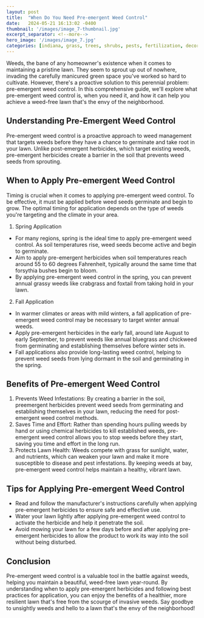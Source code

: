 ```yaml
---
layout: post
title:  "When Do You Need Pre-emergent Weed Control"
date:   2024-05-21 16:13:02 -0400
thumbnail: '/images/image_7-thumbnail.jpg'
excerpt_separator: <!--more-->
hero_image: '/images/image_7.jpg'
categories: [indiana, grass, trees, shrubs, pests, fertilization, decoration, curb appeal, garden, flowers, recreation]
---
```

Weeds, the bane of any homeowner's existence when it comes to maintaining a pristine lawn. <!--more-->They seem to sprout up out of nowhere, invading the carefully manicured green space you've worked so hard to cultivate. However, there's a proactive solution to this perennial problem: pre-emergent weed control. In this comprehensive guide, we'll explore what pre-emergent weed control is, when you need it, and how it can help you achieve a weed-free lawn that's the envy of the neighborhood.

## Understanding Pre-Emergent Weed Control
Pre-emergent weed control is a proactive approach to weed management that targets weeds before they have a chance to germinate and take root in your lawn. Unlike post-emergent herbicides, which target existing weeds, pre-emergent herbicides create a barrier in the soil that prevents weed seeds from sprouting.
## When to Apply Pre-emergent Weed Control
Timing is crucial when it comes to applying pre-emergent weed control. To be effective, it must be applied before weed seeds germinate and begin to grow. The optimal timing for application depends on the type of weeds you're targeting and the climate in your area.
1. Spring Application
* For many regions, spring is the ideal time to apply pre-emergent weed control. As soil temperatures rise, weed seeds become active and begin to germinate.
* Aim to apply pre-emergent herbicides when soil temperatures reach around 55 to 60 degrees Fahrenheit, typically around the same time that forsythia bushes begin to bloom.
* By applying pre-emergent weed control in the spring, you can prevent annual grassy weeds like crabgrass and foxtail from taking hold in your lawn.
2. Fall Application
* In warmer climates or areas with mild winters, a fall application of pre-emergent weed control may be necessary to target winter annual weeds.
* Apply pre-emergent herbicides in the early fall, around late August to early September, to prevent weeds like annual bluegrass and chickweed from germinating and establishing themselves before winter sets in.
* Fall applications also provide long-lasting weed control, helping to prevent weed seeds from lying dormant in the soil and germinating in the spring.

## Benefits of Pre-emergent Weed Control
1. Prevents Weed Infestations: By creating a barrier in the soil, preemergent herbicides prevent weed seeds from germinating and establishing themselves in your lawn, reducing the need for post-emergent weed control methods.
2. Saves Time and Effort: Rather than spending hours pulling weeds by hand or using chemical herbicides to kill established weeds, pre-emergent weed control allows you to stop weeds before they start, saving you time and effort in the long run.
3. Protects Lawn Health: Weeds compete with grass for sunlight, water, and nutrients, which can weaken your lawn and make it more susceptible to disease and pest infestations. By keeping weeds at bay, pre-emergent weed control helps maintain a healthy, vibrant lawn.

## Tips for Applying Pre-emergent Weed Control
* Read and follow the manufacturer's instructions carefully when applying pre-emergent herbicides to ensure safe and effective use.
* Water your lawn lightly after applying pre-emergent weed control to activate the herbicide and help it penetrate the soil.
* Avoid mowing your lawn for a few days before and after applying pre-emergent herbicides to allow the product to work its way into the soil without being disturbed.

## Conclusion
Pre-emergent weed control is a valuable tool in the battle against weeds, helping you maintain a beautiful, weed-free lawn year-round. By understanding when to apply pre-emergent herbicides and following best practices for application, you can enjoy the benefits of a healthier, more resilient lawn that's free from the scourge of invasive weeds. Say goodbye to unsightly weeds and hello to a lawn that's the envy of the neighborhood!
